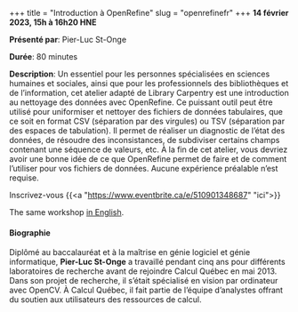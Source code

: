 +++
title = "Introduction à OpenRefine"
slug = "openrefinefr"
+++
**14 février 2023, 15h à 16h20 HNE**

**Présenté par**: Pier-Luc St-Onge

**Durée**: 80 minutes

**Description**: Un essentiel pour les personnes spécialisées en sciences humaines et sociales, ainsi que pour
les professionnels des bibliothèques et de l’information, cet atelier adapté de Library Carpentry est une
introduction au nettoyage des données avec OpenRefine. Ce puissant outil peut être utilisé pour uniformiser et
nettoyer des fichiers de données tabulaires, que ce soit en format CSV (séparation par des virgules) ou TSV
(séparation par des espaces de tabulation). Il permet de réaliser un diagnostic de l’état des données, de
résoudre des inconsistances, de subdiviser certains champs contenant une séquence de valeurs, etc. À la fin de
cet atelier, vous devriez avoir une bonne idée de ce que OpenRefine permet de faire et de comment l’utiliser
pour vos fichiers de données. Aucune expérience préalable n’est requise.

Inscrivez-vous {{<a "https://www.eventbrite.ca/e/510901348687" "ici">}}

The same workshop [in English](/openrefine).

#### Biographie

Diplômé au baccalauréat et à la maîtrise en génie logiciel et génie informatique, **Pier-Luc St-Onge** a
travaillé pendant cinq ans pour différents laboratoires de recherche avant de rejoindre Calcul Québec en
mai 2013. Dans son projet de recherche, il s’était spécialisé en vision par ordinateur avec OpenCV. À Calcul
Québec, il fait partie de l’équipe d’analystes offrant du soutien aux utilisateurs des ressources de calcul.

<!-- {{< vimeo 690948795 >}} -->
<!-- <br> -->

<!-- - [Watch this session on Vimeo](https://vimeo.com/690948795) -->
